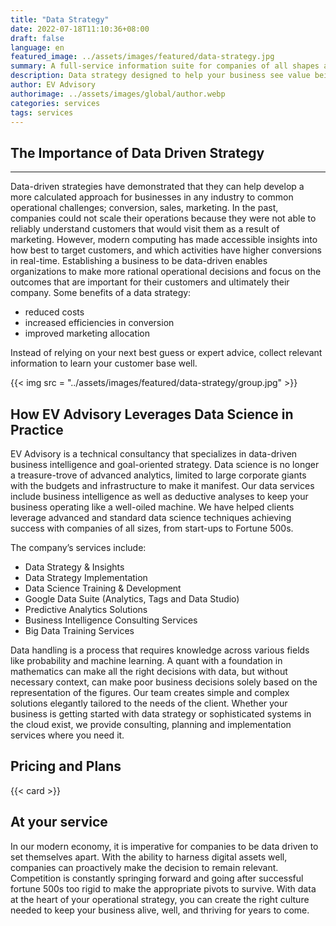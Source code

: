 ```yaml
---
title: "Data Strategy"
date: 2022-07-18T11:10:36+08:00
draft: false
language: en
featured_image: ../assets/images/featured/data-strategy.jpg
summary: A full-service information suite for companies of all shapes and sizes to enable data-driven insights and goal setting. 
description: Data strategy designed to help your business see value being left on the table
author: EV Advisory
authorimage: ../assets/images/global/author.webp
categories: services
tags: services
---
```


## The Importance of Data Driven Strategy

***

Data-driven strategies have demonstrated that they can help develop a more calculated 
approach for businesses in any industry  to common operational challenges; 
conversion, sales, marketing.  In the past, companies could not scale their 
operations because they were not able to reliably understand customers that 
would visit them as a result of marketing. However, modern computing has 
made accessible insights into how best to target customers, and which activities 
have higher conversions in real-time. Establishing a business to be data-driven enables 
organizations to make more rational operational decisions and focus on the 
outcomes that are important for their customers and ultimately their company. 
Some benefits of a data strategy: 

- reduced costs  
- increased efficiencies in conversion  
- improved marketing allocation  

Instead of relying on your next best guess or expert advice, collect relevant 
information to learn your customer base well.  

{{< img src = "../assets/images/featured/data-strategy/group.jpg" >}}

## How EV Advisory Leverages Data Science in Practice  
EV Advisory is a technical consultancy that specializes in data-driven business 
intelligence and goal-oriented strategy. Data science is no longer a treasure-trove 
of advanced analytics, limited to large corporate giants with the budgets and 
infrastructure to make it manifest. Our data services include business intelligence 
as well as deductive analyses to keep your business operating like a well-oiled machine. 
We have helped clients leverage advanced and standard data science techniques 
achieving success with companies of all sizes, from start-ups to Fortune 500s.  

The company’s services include:
- Data Strategy & Insights  
- Data Strategy Implementation  
- Data Science Training & Development  
- Google Data Suite (Analytics, Tags and Data Studio)  
- Predictive Analytics Solutions  
- Business Intelligence Consulting Services  
- Big Data Training Services  

Data handling is a process that requires knowledge across various 
fields like probability and machine learning. A quant with a foundation in mathematics 
can make all the right decisions with data, but without necessary context, can make 
poor business decisions solely based on the representation of the figures. 
Our team creates simple and complex solutions elegantly tailored to the needs of the client. 
Whether your business is getting started with data strategy or sophisticated systems in 
the cloud exist, we provide consulting, planning and implementation services where you need it.  


## Pricing and Plans

{{< card >}}  

## At your service  

In our modern economy, it is imperative for companies to be data driven to set themselves apart. 
With the ability to harness digital assets well, companies can proactively make the decision to 
remain relevant. Competition is constantly springing forward and going after successful fortune 
500s too rigid to make the appropriate pivots to survive. With data at the heart of your operational 
strategy, you can create the right culture needed to keep your business alive, well, and thriving 
for years to come.  
